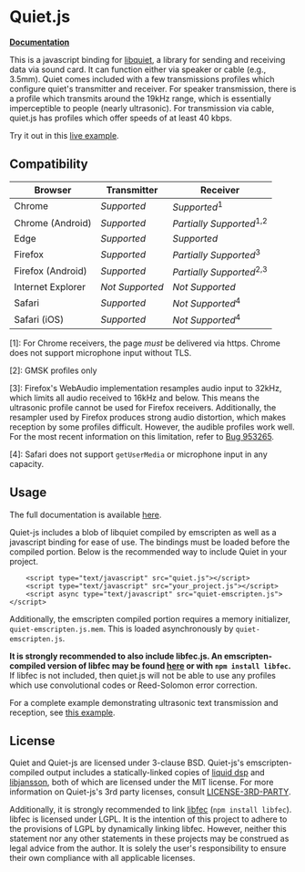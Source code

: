 Quiet.js
===========

**[Documentation](https://quiet.github.io/quiet-js/docs/Quiet.html)**

This is a javascript binding for [libquiet](https://github.com/quiet/quiet), a library for sending and receiving data via sound card. It can function either via speaker or cable (e.g., 3.5mm). Quiet comes included with a few transmissions profiles which configure quiet's transmitter and receiver. For speaker transmission, there is a profile which transmits around the 19kHz range, which is essentially imperceptible to people (nearly ultrasonic). For transmission via cable, quiet.js has profiles which offer speeds of at least 40 kbps.

Try it out in this [live example](https://quiet.github.io/quiet-js/).

Compatibility
--------
| Browser           | Transmitter             | Receiver                           |
| ------------------|-------------------------|------------------------------------|
| Chrome            | *Supported*             | *Supported*<sup>1</sup>            |
| Chrome (Android)  | *Supported*             | *Partially Supported*<sup>1,2</sup>|
| Edge              | *Supported*             | *Supported*                        |
| Firefox           | *Supported*             | *Partially Supported*<sup>3</sup>  |
| Firefox (Android) | *Supported*             | *Partially Supported*<sup>2,3</sup>|
| Internet Explorer | *Not Supported*         | *Not Supported*                    |
| Safari            | *Supported*             | *Not Supported*<sup>4</sup>        |
| Safari (iOS)      | *Supported*             | *Not Supported*<sup>4</sup>        |

[1]: For Chrome receivers, the page *must* be delivered via https. Chrome does not support microphone input without TLS.

[2]: GMSK profiles only

[3]: Firefox's WebAudio implementation resamples audio input to 32kHz, which limits all audio received to 16kHz and below. This means the ultrasonic profile cannot be used for Firefox receivers. Additionally, the resampler used by Firefox produces strong audio distortion, which makes reception by some profiles difficult. However, the audible profiles work well. For the most recent information on this limitation, refer to [Bug 953265](https://bugzilla.mozilla.org/show_bug.cgi?id=953265).

[4]: Safari does not support `getUserMedia` or microphone input in any capacity.

Usage
--------
The full documentation is available [here](http://quiet.github.io/quiet-js/docs/).

Quiet-js includes a blob of libquiet compiled by emscripten as well as a javascript binding for ease of use. The bindings must be loaded before the compiled portion. Below is the recommended way to include Quiet in your project.

```
    <script type="text/javascript" src="quiet.js"></script>
    <script type="text/javascript" src="your_project.js"></script>
    <script async type="text/javascript" src="quiet-emscripten.js"></script>
```

Additionally, the emscripten compiled portion requires a memory initializer, `quiet-emscripten.js.mem`. This is loaded asynchronously by `quiet-emscripten.js`.

**It is strongly recommended to also include libfec.js. An emscripten-compiled version of libfec may be found [here](https://github.com/quiet/libfec/releases) or with `npm install libfec`.** If libfec is not included, then quiet.js will not be able to use any profiles which use convolutional codes or Reed-Solomon error correction.

For a complete example demonstrating ultrasonic text transmission and reception, see [this example](https://github.com/quiet/quiet-js/tree/master/examples/text).


License
--------
Quiet and Quiet-js are licensed under 3-clause BSD. Quiet-js's emscripten-compiled output includes a statically-linked copies of [liquid dsp](http://liquidsdr.org/) and [libjansson](http://www.digip.org/jansson/), both of which are licensed under the MIT license. For more information on Quiet-js's 3rd party licenses, consult [LICENSE-3RD-PARTY](https://github.com/quiet/quiet-js/blob/master/LICENSE-3RD-PARTY).

Additionally, it is strongly recommended to link [libfec](http://www.ka9q.net/code/fec/) (`npm install libfec`). libfec is licensed under LGPL. It is the intention of this project to adhere to the provisions of LGPL by dynamically linking libfec. However, neither this statement nor any other statements in these projects may be construed as legal advice from the author. It is solely the user's responsibility to ensure their own compliance with all applicable licenses.
